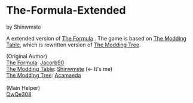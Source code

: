 # The-Formula-Extended
by Shinwmste

A extended version of [The Formula](https://github.com/Jacorb90/The-Formula) .
The game is based on [The Modding Table](https://github.com/shenmi124/The-Modding-Table), which is rewritten version of [The Modding Tree](https://github.com/Acamaeda/The-Modding-Tree).

(Original Author)
<br>
[The Formula](https://github.com/Jacorb90/The-Formula): [Jacorb90](https://github.com/Jacorb90)<br>
[The Modding Table](https://github.com/shenmi124/The-Modding-Table): [Shinwmste](https://github.com/shenmi124) (← It's me)<br>
[The Modding Tree](https://github.com/Acamaeda/The-Modding-Tree): [Acamaeda](https://github.com/Acamaeda)<br>
<br>
(Main Helper)
<br>
[QwQe308](https://github.com/QwQe308)